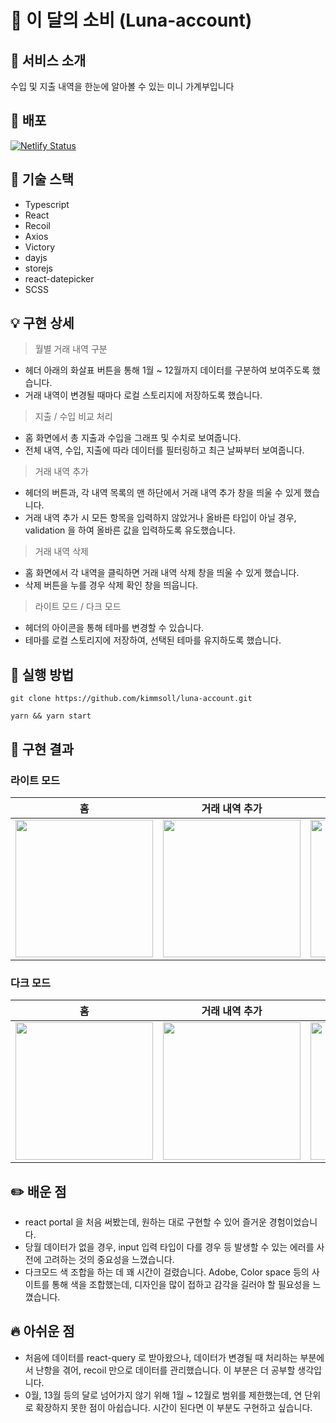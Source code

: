 # 💸 이 달의 소비 (Luna-account)

## 🙌 서비스 소개

수입 및 지출 내역을 한눈에 알아볼 수 있는 미니 가계부입니다

## 🚀 배포
[![Netlify Status](https://api.netlify.com/api/v1/badges/8c963488-351b-41d4-9152-60535ac564b2/deploy-status)](https://luna-account.netlify.app)

## 🔧 기술 스택

- Typescript
- React
- Recoil
- Axios
- Victory
- dayjs
- storejs
- react-datepicker
- SCSS

## 💡 구현 상세
> 월별 거래 내역 구분
- 헤더 아래의 화살표 버튼을 통해 1월 ~ 12월까지 데이터를 구분하여 보여주도록 했습니다.
- 거래 내역이 변경될 때마다 로컬 스토리지에 저장하도록 했습니다.

> 지출 / 수입 비교 처리
- 홈 화면에서 총 지출과 수입을 그래프 및 수치로 보여줍니다.
- 전체 내역, 수입, 지출에 따라 데이터를 필터링하고 최근 날짜부터 보여줍니다.

> 거래 내역 추가
- 헤더의 버튼과, 각 내역 목록의 맨 하단에서 거래 내역 추가 창을 띄울 수 있게 했습니다.
-  거래 내역 추가 시 모든 항목을 입력하지 않았거나 올바른 타입이 아닐 경우, validation 을 하여 올바른 값을 입력하도록 유도했습니다.

> 거래 내역 삭제
- 홈 화면에서 각 내역을 클릭하면 거래 내역 삭제 창을 띄울 수 있게 했습니다.
- 삭제 버튼을 누를 경우 삭제 확인 창을 띄웁니다.

> 라이트 모드 / 다크 모드
- 헤더의 아이콘을 통해 테마를 변경할 수 있습니다.
- 테마를 로컬 스토리지에 저장하여, 선택된 테마를 유지하도록 했습니다.

## 📌 실행 방법

```
git clone https://github.com/kimmsoll/luna-account.git
```

```
yarn && yarn start
```

## 📸 구현 결과
### 라이트 모드
| 홈 | 거래 내역 추가 | 거래 내역 삭제 |
|:---:|:---:|:---:|
|<img src="https://user-images.githubusercontent.com/62868465/172981620-90e15b37-46ab-49da-a879-0e392600a20b.gif" width="220" />|<img src="https://user-images.githubusercontent.com/62868465/172982051-158b8d6b-aba6-4b51-9462-960f67882af4.gif" width="220" />|<img src="https://user-images.githubusercontent.com/62868465/172982674-a5438c66-6eee-49c7-93c3-9f9d7e30d588.gif" width="220" />|

### 다크 모드
| 홈 | 거래 내역 추가 | 거래 내역 삭제 |
|:---:|:---:|:---:|
|<img src="https://user-images.githubusercontent.com/62868465/172983437-f91d9eec-393b-44c6-82e5-676172049dfd.gif" width="220" />|<img src="https://user-images.githubusercontent.com/62868465/172983731-8aacc6ea-c62d-4728-8b1d-fdcf2af2d2c6.gif" width="220" />|<img src="https://user-images.githubusercontent.com/62868465/172984099-6fbaeb27-c3c0-488b-9a4b-000b8d91e193.gif" width="220" />|

## ✏️ 배운 점
- react portal 을 처음 써봤는데, 원하는 대로 구현할 수 있어 즐거운 경험이었습니다.
- 당월 데이터가 없을 경우, input 입력 타입이 다를 경우 등 발생할 수 있는 에러를 사전에 고려하는 것의 중요성을 느꼈습니다.
- 다크모드 색 조합을 하는 데 꽤 시간이 걸렸습니다. Adobe, Color space 등의 사이트를 통해 색을 조합했는데, 디자인을 많이 접하고 감각을 길러야 할 필요성을 느꼈습니다.

## 🔥 아쉬운 점
- 처음에 데이터를 react-query 로 받아왔으나, 데이터가 변경될 때 처리하는 부분에서 난항을 겪어, recoil 만으로 데이터를 관리했습니다. 이 부분은 더 공부할 생각입니다.
- 0월, 13월 등의 달로 넘어가지 않기 위해 1월 ~ 12월로 범위를 제한했는데, 연 단위로 확장하지 못한 점이 아쉽습니다. 시간이 된다면 이 부분도 구현하고 싶습니다.

